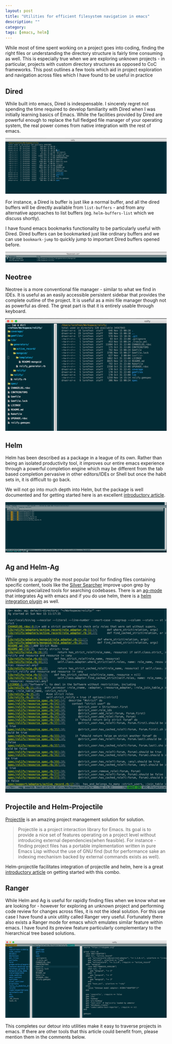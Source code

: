 ```yaml
---
layout: post
title: "Utilities for efficient filesystem navigation in emacs"
description: ""
category: 
tags: [emacs, helm]
---
```


While most of time spent working on a project goes into coding, finding the right files or understanding the directory structure is fairly time consuming as well. This is especially true when we are exploring unknown projects - in particular, projects with custom directory structures as opposed to CoC frameworks. This post outlines a few tools which aid in project exploration and navigation across files which I have found to be useful in practice

## Dired

While built into emacs, Dired is indespensable. I sincerely regret not spending the time required to develop familiarity with Dired when I was initially learning basics of Emacs. While the facilities provided by Dired are powerful enough to replace the full fledged file manager of your operating system, the real power comes from native integration with the rest of emacs.

<img src='/images/2015-11-15/dired.png'>

For instance, a Dired is buffer is just like a normal buffer, and all the dired buffers will be directly available from `list-buffers` - and from any alternative approaches to list buffers (eg. `helm-buffers-list` which we discuss shortly).

I have found emacs bookmarks functionality to be particularly useful with Dired. Dired buffers can be bookmarked just like ordinary buffers and we can use `bookmark-jump` to quickly jump to important Dired buffers opened before.

<img src='/images/2015-11-15/bookmarks.png'>

## Neotree

Neotree is a more conventional file manager - similar to what we find in IDEs. It is useful as an easily accessible persistent sidebar that provides the complete outline of the project. It is useful as a mini file manager though not as powerful as dired. The great part is that it is entirely usable through keyboard.

<img src='/images/2015-11-15/neotree.png'>

## Helm

Helm has been described as a package in a league of its own. Rather than being an isolated productivity tool, it improves our entire emacs experience through a powerful completion engine which may be different from the tab based completion pervasive in other editors/IDEs or Shell but once the habit sets in, it is difficult to go back.

We will not go into much depth into Helm, but the package is well documented and for getting started here is an excellent [introductory article](http://tuhdo.github.io/helm-intro.html).

<img src='/images/2015-11-15/helm.png'>

## Ag and Helm-Ag

While grep is arguably the most popular tool for finding files containing specific content, tools like the [Silver Searcher](https://github.com/ggreer/the_silver_searcher) improve upon grep by providing specialized tools for searching codebases. There is an [ag-mode](https://github.com/Wilfred/ag.el) that integrates Ag with emacs and if you do use helm, there is a [helm integration plugin](https://github.com/syohex/emacs-helm-ag) as well.

<img src='/images/2015-11-15/ag.png'>

## Projectile and Helm-Projectile

[Projectile](http://batsov.com/projectile/) is an amazing project management solution for solution.

> Projectile is a project interaction library for Emacs. Its goal is to provide a nice set of features operating on a project level without introducing external dependencies(when feasible). For instance - finding project files has a portable implementation written in pure Emacs Lisp without the use of GNU find (but for performance sake an indexing mechanism backed by external commands exists as well).

Helm-projectile facilitates integration of projectile and helm, here is a great [introductory article](http://tuhdo.github.io/helm-projectile.html) on getting started with this combo.

## Ranger

While Helm and Ag is useful for rapidly finding files when we know what we are looking for - however for exploring an unknown project and performing code review for changes across files, it is not the ideal solution. For this use case I have found a unix utility called Ranger very useful. Fortunately there also exists a Ranger mode for emacs which emulates similar feature within emacs. I have found its preview feature particularly complementary to the hierarchical tree based solutions.

<img src='/images/2015-11-15/ranger.png'>


This completes our detour into utilities make it easy to traverse projects in emacs. If there are other tools that this article could benefit from, please mention them in the comments below.

